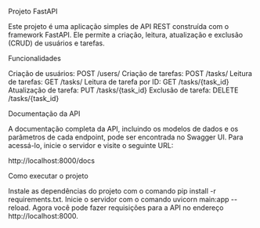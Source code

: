 Projeto FastAPI

Este projeto é uma aplicação simples de API REST construída com o framework FastAPI. Ele permite a criação, leitura, atualização e exclusão (CRUD) de usuários e tarefas.


Funcionalidades

Criação de usuários: POST /users/
Criação de tarefas: POST /tasks/
Leitura de tarefas: GET /tasks/
Leitura de tarefa por ID: GET /tasks/{task_id}
Atualização de tarefa: PUT /tasks/{task_id}
Exclusão de tarefa: DELETE /tasks/{task_id}


Documentação da API

A documentação completa da API, incluindo os modelos de dados e os parâmetros de cada endpoint, pode ser encontrada no Swagger UI. Para acessá-lo, inicie o servidor e visite o seguinte URL:

http://localhost:8000/docs


Como executar o projeto

Instale as dependências do projeto com o comando pip install -r requirements.txt.
Inicie o servidor com o comando uvicorn main:app --reload.
Agora você pode fazer requisições para a API no endereço http://localhost:8000.